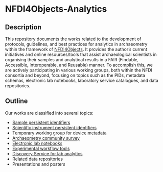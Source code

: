 # NFDI4Objects-Analytics
## Description
This repository documents the works related to the development of protocols, guidelines, and best practices for analytics in archaeometry within the framework of [NFDI4Objects](https://www.nfdi4objects.net/index.php/en/nfdi4objects-english). It provides the author’s current initiatives and online resources/tools that assist archaeological scientists in organising their samples and analytical results in a FAIR (Findable, Accessible, Interoperable, and Reusable) manner. To accomplish this, we are actively participating in various working groups, both within the NFDI consortia and beyond, focusing on topics such as the PIDs, metadata schemas, electronic lab notebooks, laboratory service catalogues, and data repositories.

## Outline
Our works are classified into several topics: 
- [Sample persistent identifiers](IGSN)
- [Scientific instrument persistent identifiers](PIDINST)
- [Temporary working group for device metadata](TWG-Device-Metadata)
- [Archaeometry community survey](Community-Survey)
- [Electronic lab notebooks](ELN)
- [Experimental workflow tools](Experimental-Workflow)
- [Discovery Service for lab analytics](Discovery-Lab-Service)
- Related data repositories
- Presentations and posters
